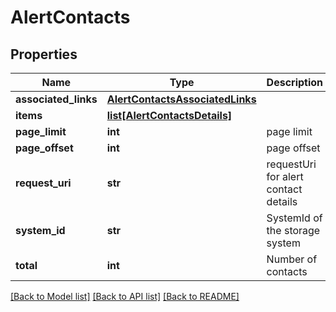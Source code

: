 # AlertContacts

## Properties
Name | Type | Description | Notes
------------ | ------------- | ------------- | -------------
**associated_links** | [**AlertContactsAssociatedLinks**](AlertContactsAssociatedLinks.md) |  | [optional] 
**items** | [**list[AlertContactsDetails]**](AlertContactsDetails.md) |  | [optional] 
**page_limit** | **int** | page limit | [optional] 
**page_offset** | **int** | page offset | [optional] 
**request_uri** | **str** | requestUri for alert contact details | [optional] 
**system_id** | **str** | SystemId of the storage system | [optional] 
**total** | **int** | Number of contacts | [optional] 

[[Back to Model list]](../README.md#documentation-for-models) [[Back to API list]](../README.md#documentation-for-api-endpoints) [[Back to README]](../README.md)


